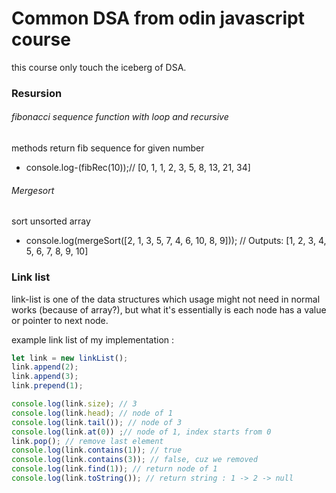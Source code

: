 # Common DSA from odin javascript course
this course only touch the iceberg of DSA.

### Resursion
###### fibonacci sequence function with loop and recursive 
methods return fib sequence for given number
- console.log-(fibRec(10));// [0, 1, 1, 2, 3, 5, 8, 13, 21, 34]

###### Mergesort
sort unsorted array 
- console.log(mergeSort([2, 1, 3, 5, 7, 4, 6, 10, 8, 9])); // Outputs: [1, 2, 3, 4, 5, 6, 7, 8, 9, 10]

### Link list
link-list is one of the data structures which usage might not need in normal works (because of array?), but what it's essentially is each node has a value or pointer to next node.

example link list of my implementation : 

```javascript
let link = new linkList();
link.append(2);
link.append(3);
link.prepend(1);

console.log(link.size); // 3
console.log(link.head); // node of 1
console.log(link.tail()); // node of 3
console.log(link.at(0)) ;// node of 1, index starts from 0
link.pop(); // remove last element
console.log(link.contains(1)); // true
console.log(link.contains(3)); // false, cuz we removed
console.log(link.find(1)); // return node of 1
console.log(link.toString()); // return string : 1 -> 2 -> null
```

